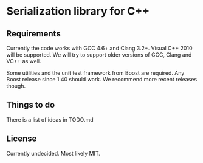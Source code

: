 Serialization library for C++
=============================

Requirements
------------

Currently the code works with GCC 4.6+ and Clang 3.2+.  Visual C++ 2010 will be
supported.  We will try to support older versions of GCC, Clang and VC++ as
well.

Some utilities and the unit test framework from Boost are required.  Any Boost
release since 1.40 should work.  We recommend more recent releases though.


Things to do
------------

There is a list of ideas in TODO.md


License
-------

Currently undecided. Most likely MIT.

